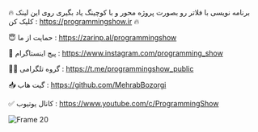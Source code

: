 🔥 برنامه نویسی با فلاتر رو بصورت پروژه محور و با کوچینگ یاد بگیری روی این لینک کلیک کن : https://programmingshow.ir 🔥

😇 حمایت از ما : https://zarinp.al/programmingshow

📱 پیج اینستاگرام : https://www.instagram.com/programming_show 

👨‍💻 گروه تلگرامی : https://t.me/programmingshow_public

📥 گیت هاب : https://github.com/MehrabBozorgi

✅ کانال یوتیوب : https://www.youtube.com/c/ProgrammingShow

![Frame 20](https://github.com/MehrabBozorgi/flutter-pro-login/assets/78899995/32c1f7ef-ffd6-42e3-9aa1-a2c086d0a96c)

